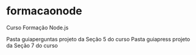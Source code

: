 # formacaonode
Curso Formação Node.js

Pasta guiaperguntas projeto da Seção 5 do curso
Pasta guiapress projeto da Seção 7 do curso
